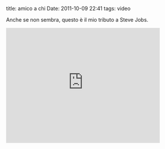 title: amico a chi
Date: 2011-10-09 22:41
tags: video
 

Anche se non sembra, questo è il mio tributo a Steve Jobs.

<iframe width="420" height="315" src="http://www.youtube.com/embed/H4khImEQ_34" frameborder="0" > </iframe>

